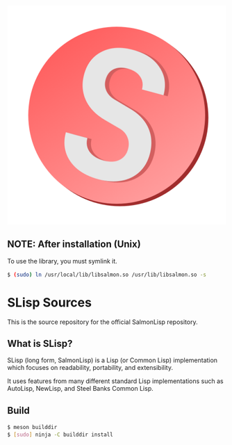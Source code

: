 <div align="center">
  <img src="SLispLogo.png" alt="Salmon Logo">
</div>

## NOTE: After installation (Unix)

To use the library, you must symlink it.

```sh
$ (sudo) ln /usr/local/lib/libsalmon.so /usr/lib/libsalmon.so -s
```

# SLisp Sources

This is the source repository for the official SalmonLisp repository.

## What is SLisp?

SLisp (long form, SalmonLisp) is a Lisp (or Common Lisp) implementation which focuses on readability, portability, and extensibility.

It uses features from many different standard Lisp implementations such as AutoLisp, NewLisp, and Steel Banks Common Lisp.

## Build

```bash
$ meson builddir
$ [sudo] ninja -C builddir install
```

